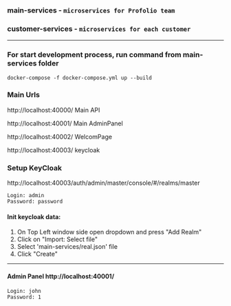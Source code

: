 ### main-services - `microservices for Profolio team`

### customer-services - `microservices for each customer`

------------


### For start development process, run command from main-services folder

```
docker-compose -f docker-compose.yml up --build
```

### Main Urls

http://localhost:40000/ Main API

http://localhost:40001/ Main AdminPanel

http://localhost:40002/ WelcomPage

http://localhost:40003/ keycloak



### Setup KeyCloak

http://localhost:40003/auth/admin/master/console/#/realms/master

```
Login: admin
Password: password
```

#### Init keycloak data:

1. On Top Left window side open dropdown and press "Add Realm"
2. Click on "Import: Select file"
3. Select 'main-services/real.json' file
4. Click "Create"

---


#### Admin Panel http://localhost:40001/
```
Login: john
Password: 1
```

